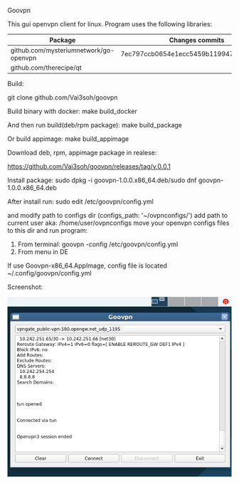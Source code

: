Goovpn

This gui openvpn client for linux.
Program uses the following libraries:

| Package                                   | Changes commits 
| ----------------------------------------- | ----------------------------------------
| github.com/mysteriumnetwork/go-openvpn    | 7ec797ccb0654e1ecc5459b1199471afcf2e9554
| github.com/therecipe/qt                   |

Build:

git clone github.com/Vai3soh/goovpn

Build binary with docker:
make build_docker

And then run build(deb/rpm package):
make build_package

Or build appimage:
make build_appimage

Download deb, rpm, appimage package in realese:

https://github.com/Vai3soh/goovpn/releases/tag/v.0.0.1

Install package:
sudo dpkg -i goovpn-1.0.0.x86_64.deb/sudo dnf goovpn-1.0.0.x86_64.deb

After install run:
sudo edit /etc/goovpn/config.yml

and modify path to configs dir (configs_path: '~/ovpnconfigs/')
add path to current user aka: /home/user/ovpnconfigs
move your openvpn configs files to this dir and run program:

1. From terminal: goovpn -config /etc/goovpn/config.yml
2. From menu in DE 

If use Goovpn-x86_64.AppImage, config file is located ~/.config/goovpn/config.yml

Screenshot:


![Data_Label](https://raw.githubusercontent.com/Vai3soh/goovpn/master/goovpn_screen.png)


